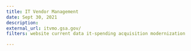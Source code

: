 ```yaml
---
title: IT Vendor Management
date: Sept 30, 2021
description: 
external_url: itvmo.gsa.gov/
filters: website current data it-spending acquisition modernization

---
```

